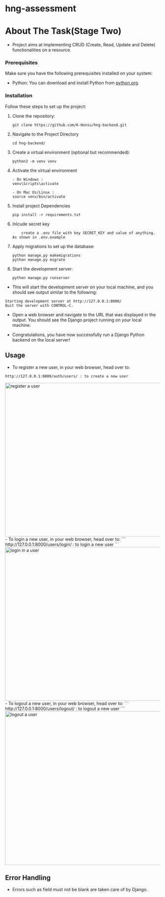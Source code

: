 # hng-assessment

# About The Task(Stage Two)
 - Project aims at implementing CRUD (Create, Read, Update and Delete) functionalities on a resource.

### Prerequisites

Make sure you have the following prerequisites installed on your system:

- Python: You can download and install Python from [python.org](https://www.python.org/downloads/).

### Installation

Follow these steps to set up the project:
1. Clone the repository: 
    ```
    git clone https://github.com/K-Honsu/hng-backend.git
    ```
2. Navigate to the Project Directory
    ```
    cd hng-backend/
    ```
3. Create a virtual environment (optional but recommended):
    ```
    python3 -m venv venv
    ```
4. Activate the virtual environment
    ```
    - On Windows :
    venv\Scripts\activate
    ```

    ```
    - On Mac Os/Linux :
    source venv/bin/activate
    ```
5. Install project Dependencies
    ```
    pip install -r requirements.txt
    ```
6. Inlcude secret key
    ```
        create a .env file with key SECRET_KEY and value of anything. As shown in .env.example
    ```
6. Apply migrations to set up the database:
    ```
    python manage.py makemigrations
    python manage.py migrate
    ```
7. Start the development server:
    ```
    python manage.py runserver
    ```
- This will start the development server on your local machine, and you should see output similar to the following:

```
Starting development server at http://127.0.0.1:8000/
Quit the server with CONTROL-C.
```

- Open a web browser and navigate to the URL that was displayed in the output. You should see the Django project running on your local machine.

- Congratulations, you have now successfully run a Django Python backend on the local server!

## Usage 
- To register a new user, in your web browser, head over to:
```
http://127.0.0.1:8000/auth/users/ : to create a new user
```
<img src="./images/Screenshot 2023-09-11 at 6.44.09 PM.png" alt="register a user" width="700px" height="500px">
- To login a new user, in your web browser, head over to:
```
http://127.0.0.1:8000/users/login/  : to login a new user
```
<img src="./images//login.png" alt="login in a user" width="700px" height="500px">
- To logout a new user, in your web browser, head over to:
```
http://127.0.0.1:8000/users/logout/  : to logout a new user
```
<img src="./images/logout.png" alt="logout a user" width="700px" height="500px">



## Error Handling
- Errors such as field must not be blank are taken care of by Django.